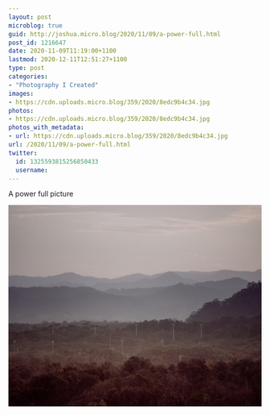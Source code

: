 ```yaml
---
layout: post
microblog: true
guid: http://joshua.micro.blog/2020/11/09/a-power-full.html
post_id: 1216647
date: 2020-11-09T11:19:00+1100
lastmod: 2020-12-11T12:51:27+1100
type: post
categories:
- "Photography I Created"
images:
- https://cdn.uploads.micro.blog/359/2020/8edc9b4c34.jpg
photos:
- https://cdn.uploads.micro.blog/359/2020/8edc9b4c34.jpg
photos_with_metadata:
- url: https://cdn.uploads.micro.blog/359/2020/8edc9b4c34.jpg
url: /2020/11/09/a-power-full.html
twitter:
  id: 1325593815256850433
  username: 
---
```

A power full picture

<img src="uploads/2020/8edc9b4c34.jpg" width="600" height="400" alt="" />
